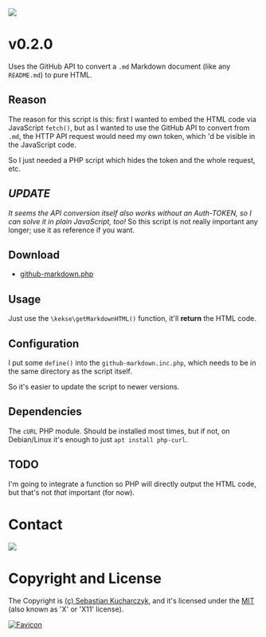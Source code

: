 <img src="https://kekse.biz/github.php?draw&override=github:github-markdown" />


# v**0.2.0**
Uses the GitHub API to convert a `.md` Markdown document (like any `README.md`) to pure HTML.

## Reason
The reason for this script is this: first I wanted to embed the HTML code via JavaScript `fetch()`,
but as I wanted to use the GitHub API to convert from `.md`, the HTTP API request would need my own
token, which 'd be visible in the JavaScript code.

So I just needed a PHP script which hides the token and the whole request, etc.

## _**UPDATE**_
_It seems the API conversion itself also works without an Auth-TOKEN, so I can solve it in plain
JavaScript, too!_ So this script is not really important any longer; use it as reference if you want.

## Download
* [github-markdown.php](php/github-markdown.php)

## Usage
Just use the `\kekse\getMarkdownHTML()` function, it'll **return** the HTML code.

## Configuration
I put some `define()` into the `github-markdown.inc.php`, which needs to be in
the same directory as the script itself.

So it's easier to update the script to newer versions.

## Dependencies
The `cURL` PHP module. Should be installed most times, but if not, on Debian/Linux it's enough to
just `apt install php-curl`.

## TODO
I'm going to integrate a function so PHP will directly output the HTML code, but that's not _that_
important (for now).

# Contact
<img src="https://kekse.biz/github.php?override=github:github-markdown.php&draw&text=github-markdown.php@kekse.biz&angle=6&size=38pt&fg=150,20,90&font=OpenSans&ro&readonly&h=64&v=16" />

# Copyright and License
The Copyright is [(c) Sebastian Kucharczyk](COPYRIGHT.txt),
and it's licensed under the [MIT](LICENSE.txt) (also known as 'X' or 'X11' license).

<a href="https://kekse.biz/">
<img src="favicon.png" alt="Favicon" />
</a>

